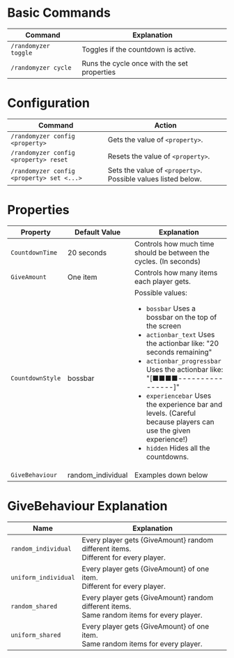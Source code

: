 # Basic Commands
|Command|Explanation|
|-------|-----------|
|`/randomyzer toggle`|Toggles if the countdown is active.|
|`/randomyzer cycle`|Runs the cycle once with the set properties|
# Configuration
|Command|Action|
|-------|------|
|`/randomyzer config <property>`|Gets the value of `<property>`.|
|`/randomyzer config <property> reset`|Resets the value of `<property>`.|
|`/randomyzer config <property> set <...>`|Sets the value of `<property>`. Possible values listed below.|
# Properties
|Property|Default Value|Explanation|
|--------|-------------|-----------|
|`CountdownTime`|20 seconds|Controls how much time should be between the cycles. (In seconds)|
|`GiveAmount`|One item|Controls how many items each player gets.|
|`CountdownStyle`|bossbar|Possible values: <ul><li><code>bossbar</code> Uses a bossbar on the top of the screen</li><li><code>actionbar_text</code> Uses the actionbar like: "20 seconds remaining"</li><li><code>actionbar_progressbar</code> Uses the actionbar like: "[■■■■----------------]"</li><li><code>experiencebar</code> Uses the experience bar and levels. (Careful because players can use the given experience!)</li><li><code>hidden</code> Hides all the countdowns.</li></ul>||``|.|
|`GiveBehaviour`|random_individual|Examples down below|
# GiveBehaviour Explanation
|Name|Explanation|
|----|-----------|
|`random_individual`|Every player gets {GiveAmount} random different items.<br>Different for every player.|
|`uniform_individual`|Every player gets {GiveAmount} of one item.<br>Different for every player.|
|`random_shared`|Every player gets {GiveAmount} random different items.<br>Same random items for every player.|
|`uniform_shared`|Every player gets {GiveAmount} of one item.<br>Same random items for every player.|
